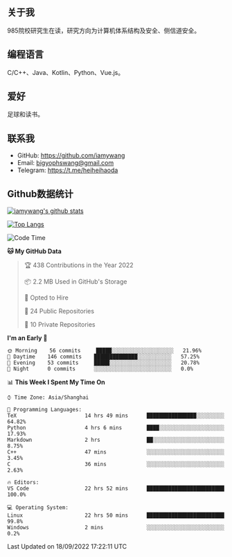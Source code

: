 ## 关于我

985院校研究生在读，研究方向为计算机体系结构及安全、侧信道安全。

## 编程语言

C/C++、Java、Kotlin、Python、Vue.js。

## 爱好

足球和读书。

## 联系我

- GitHub: https://github.com/iamywang
- Email: bigyophswang@gmail.com
- Telegram: https://t.me/heiheihaoda

## Github数据统计

[![iamywang's github stats](https://github-readme-stats.vercel.app/api?username=iamywang&count_private=true&show_icons=true)]()

[![Top Langs](https://github-readme-stats.vercel.app/api/top-langs/?username=iamywang&layout=compact)]()

<!--START_SECTION:waka-->
![Code Time](http://img.shields.io/badge/Code%20Time-561%20hrs%2028%20mins-blue)

**🐱 My GitHub Data** 

> 🏆 438 Contributions in the Year 2022
 > 
> 📦 2.2 MB Used in GitHub's Storage 
 > 
> 💼 Opted to Hire
 > 
> 📜 24 Public Repositories 
 > 
> 🔑 10 Private Repositories  
 > 
**I'm an Early 🐤** 

```text
🌞 Morning    56 commits     █████░░░░░░░░░░░░░░░░░░░░   21.96% 
🌆 Daytime    146 commits    ██████████████░░░░░░░░░░░   57.25% 
🌃 Evening    53 commits     █████░░░░░░░░░░░░░░░░░░░░   20.78% 
🌙 Night      0 commits      ░░░░░░░░░░░░░░░░░░░░░░░░░   0.0%

```


📊 **This Week I Spent My Time On** 

```text
⌚︎ Time Zone: Asia/Shanghai

💬 Programming Languages: 
TeX                      14 hrs 49 mins      ████████████████░░░░░░░░░   64.82% 
Python                   4 hrs 6 mins        ████░░░░░░░░░░░░░░░░░░░░░   17.93% 
Markdown                 2 hrs               ██░░░░░░░░░░░░░░░░░░░░░░░   8.75% 
C++                      47 mins             ░░░░░░░░░░░░░░░░░░░░░░░░░   3.45% 
C                        36 mins             ░░░░░░░░░░░░░░░░░░░░░░░░░   2.63%

🔥 Editors: 
VS Code                  22 hrs 52 mins      █████████████████████████   100.0%

💻 Operating System: 
Linux                    22 hrs 50 mins      █████████████████████████   99.8% 
Windows                  2 mins              ░░░░░░░░░░░░░░░░░░░░░░░░░   0.2%

```


 Last Updated on 18/09/2022 17:22:11 UTC
<!--END_SECTION:waka-->
